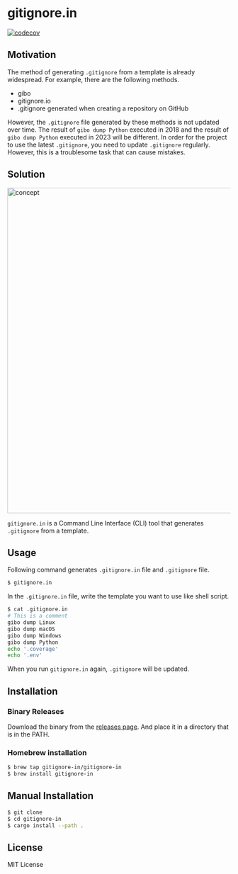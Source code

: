 # gitignore.in

[![codecov](https://codecov.io/gh/gitignore-in/gitignore-in/graph/badge.svg?token=1XOPN2U21W)](https://codecov.io/gh/gitignore-in/gitignore-in)

## Motivation

The method of generating `.gitignore` from a template is already widespread.
For example, there are the following methods.

- gibo
- gitignore.io
- .gitignore generated when creating a repository on GitHub

However, the `.gitignore` file generated by these methods is not updated over time.
The result of `gibo dump Python` executed in 2018 and the result of `gibo dump Python` executed in 2023 will be different.
In order for the project to use the latest `.gitignore`, you need to update `.gitignore` regularly.
However, this is a troublesome task that can cause mistakes.

## Solution

<img width="735" alt="concept" src="https://github.com/gitignore-in/gitignore-in/assets/2596972/68cdeb1e-2b2b-4b01-9c2b-fc4286027e39">

`gitignore.in` is a Command Line Interface (CLI) tool that generates `.gitignore` from a template.

## Usage

Following command generates `.gitignore.in` file and `.gitignore` file.

```bash
$ gitignore.in
```

In the `.gitignore.in` file, write the template you want to use like shell script.

```bash
$ cat .gitignore.in
# This is a comment
gibo dump Linux
gibo dump macOS
gibo dump Windows
gibo dump Python
echo '.coverage'
echo '.env'
```

When you run `gitignore.in` again, `.gitignore` will be updated.

## Installation

### Binary Releases

Download the binary from the [releases page](https://github.com/gitignore-in/gitignore-in/releases).
And place it in a directory that is in the PATH.

### Homebrew installation

```bash
$ brew tap gitignore-in/gitignore-in
$ brew install gitignore-in
```

## Manual Installation

```bash
$ git clone
$ cd gitignore-in
$ cargo install --path .
```

## License

MIT License
